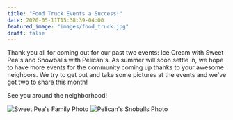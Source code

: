 ```yaml
---
title: "Food Truck Events a Success!"
date: 2020-05-11T15:38:39-04:00
featured_image: "images/food_truck.jpg"
draft: false
---
```


Thank you all for coming out for our past two events: Ice Cream with Sweet Pea's and Snowballs with Pelican's. As summer will soon settle in, we hope to have more events for the community coming up thanks to your awesome neighbors. We try to get out and take some pictures at the events and we've got two to share this month!

See you around the neighborhood!

![Sweet Pea's Family Photo](../../images/IMG_3931.jpg)
![Pelican's Snoballs Photo](../../images/IMG_3978.JPG)
